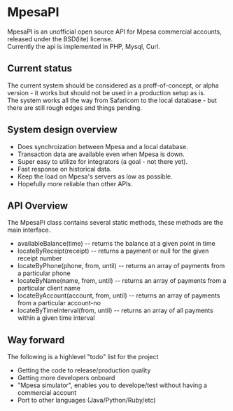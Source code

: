 MpesaPI
=======
MpesaPI is an unofficial open source API for Mpesa commercial accounts, released under the BSD(lite) license.  
Currently the api is implemented in PHP, Mysql, Curl.


Current status
--------------
The current system should be considered as a proff-of-concept, or alpha version - it works but should not be used in a production setup as is.    
The system works all the way from Safaricom to the local database - but there are still rough edges and things pending.  


System design overview
----------------------
* Does synchroization between Mpesa and a local database.
* Transaction data are available even when Mpesa is down.
* Super easy to utilize for integrators (a goal - not there yet).
* Fast response on historical data.
* Keep the load on Mpesa's servers as low as possible.
* Hopefully more reliable than other APIs.


API Overview
------------
The MpesaPi class contains several static methods, these methods are the main interface.

* availableBalance(time) -- returns the balance at a given point in time
* locateByReceipt(receipt) -- returns a payment or null for the given receipt number
* locateByPhone(phone, from, until) -- returns an array of payments from a particular phone
* locateByName(name, from, until) -- returns an array of payments from a particular client name
* locateByAccount(account, from, until) -- returns an array of payments from a particular account-no
* locateByTimeInterval(from, until) -- returns an array of all payments within a given time interval 


Way forward
-----------
The following is a highlevel "todo" list for the project

* Getting the code to release/production quality
* Getting more developers onboard
* "Mpesa simulator", enables you to develope/test without having a commercial account
* Port to other languages (Java/Python/Ruby/etc)
